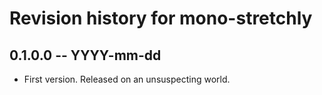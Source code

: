 # Revision history for mono-stretchly

## 0.1.0.0 -- YYYY-mm-dd

* First version. Released on an unsuspecting world.
